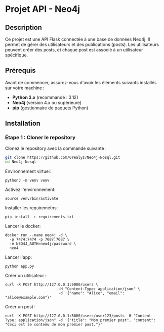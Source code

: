 # Projet API - Neo4j

## Description

Ce projet est une API Flask connectée à une base de données Neo4j. Il permet de gérer des utilisateurs et des publications (posts). Les utilisateurs peuvent créer des posts, et chaque post est associé à un utilisateur spécifique.

## Prérequis

Avant de commencer, assurez-vous d'avoir les éléments suivants installés sur votre machine :

- **Python 3.x** (recommandé : 3.12)
- **Neo4j** (version 4.x ou supérieure)
- **pip** (gestionnaire de paquets Python)

## Installation

### Étape 1 : Cloner le repository

Clonez le repository avec la commande suivante :

```bash
git clone https://github.com/Orealyz/Neo4j-Nosql.git
cd Neo4j-Nosql
```
Environnement virtuel:
```
python3 -m venv venv
```

Activez l'environnement:
```
source venv/bin/activate
```

Installer les requiremetns:
```
pip install -r requirements.txt
```

Lancer le docker:
```
docker run --name neo4j -d \
  -p 7474:7474 -p 7687:7687 \
  -e NEO4J_AUTH=neo4j/password \
  neo4
```

Lancer l'app:
```
python app.py
```

Créer un utilisateur :
```
curl -X POST http://127.0.0.1:5000/users \
                        -H "Content-Type: application/json" \
                        -d '{"name": "Alice", "email": "alice@example.com"}'
```

Créer un post :

```
curl -X POST http://127.0.0.1:5000/users/user123/posts -H "Content-Type: application/json" -d '{"title": "Mon premier post", "content": "Ceci est le contenu de mon premier post."}'
```
